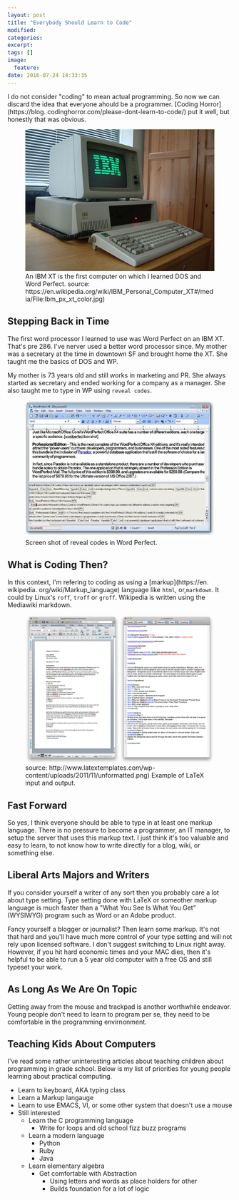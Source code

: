 ```yaml
---
layout: post
title: "Everybody Should Learn to Code"
modified:
categories:
excerpt:
tags: []
image:
  feature:
date: 2016-07-24 14:33:35
---
```

I do not consider "coding" to mean actual programming. So now we can discard the idea that everyone ahould be a programmer. [Coding Horror](https://blog. codinghorror.com/please-dont-learn-to-code/) put it well, but honestly that was obvious.

<figure>
    <img src="/images/Ibm_px_xt_color.jpg" alt="Picture of IBM XT personal computer">
    <figcaption>An IBM XT is the first computer on which I  learned DOS and Word Perfect. source: https://en.wikipedia.org/wiki/IBM_Personal_Computer_XT#/media/File:Ibm_px_xt_color.jpg)</figcaption>
</figure>

## Stepping Back in Time
The first word processor I learned to use was Word
Perfect on an IBM XT. That's pre 286. I've nerver used a better word processor
since. My mother was a secretary at the time in downtown SF and brought home
the XT. She taught me the basics of DOS and WP.

My mother is 73 years old and still works in marketing and PR. She always
started as secretary and ended working for a company as a manager. She also
taught me to type in WP using `reveal codes`.

<figure>
    <img width="900px" src="/images/word_perfect_reveal_codes_example.jpg" alt="Screen shot of word Perfect reveal codes.">
    <figcaption>Screen shot of reveal codes in Word Perfect.</figcaption>
</figure>

## What is Coding Then?
In this context, I'm refering to coding as using a
[markup](https://en. wikipedia. org/wiki/Markup_language) language like `html`,
or,`markdown`. It could by Linux's `roff`, `troff` or `groff`.  Wikipedia is
written using the Mediawiki markdown.

<figure>
    <img src="/images/latex_example.png" alt="Example of Latex input and output.">
    <figcaption>source: http://www.latextemplates.com/wp-content/uploads/2011/11/unformatted.png) Example of LaTeX input and output.</figcaption>
</figure>


## Fast Forward
So yes, I think everyone should be able to type in at least one
markup language. There is no pressure to become a programmer, an IT manager, to
setup the server that uses this markup text. I just think it's too valuable and
easy to learn, to not know how to write directly for a blog, wiki, or something
else.

## Liberal Arts Majors and Writers
If you consider yourself a writer of any sort then you probably care a lot
about type setting. Type setting done with LaTeX or someother markup
language is much faster than a "What You See Is What You Get" (WYSIWYG) program
such as Word or an Adobe product.

Fancy yourself a blogger or journalist? Then learn some markup. It's not that
hard and you'll have much more control of your type setting and will not rely
upon licensed software. I don't suggest switching to Linux right away. However,
if you hit hard economic times and your MAC dies, then it's helpful to be able
to run a 5 year old computer with a free OS and still typeset your work.

## As Long As We Are On Topic
Getting away from the mouse and trackpad is another
worthwhile endeavor. Young people don't need to learn to program per se, they
need to be comfortable in the programming envirnonment.

## Teaching Kids About Computers
I've read some rather uninteresting articles about teaching children about programming in grade school. Below is my list of priorities for young people learning about practical computing.

* Learn to keyboard, AKA typing class
* Learn a Markup langauge
* Learn to use EMACS, VI, or some other system that doesn't use a mouse
* Still interested
    * Learn the C programming language
        * Write for loops and old school fizz buzz programs
    * Learn a modern language
        * Python
        * Ruby
        * Java
    * Learn elementary algebra
        * Get comfortable with Abstraction
            * Using letters and words as place holders for other
            * Builds foundation for a lot of logic


